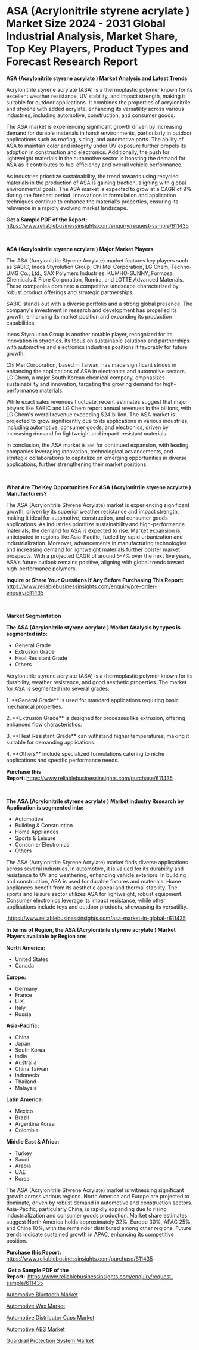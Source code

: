 <p><h1>ASA (Acrylonitrile styrene acrylate ) Market Size 2024 - 2031 Global Industrial Analysis, Market Share, Top Key Players, Product Types and Forecast Research Report</h1></p><p><strong>ASA (Acrylonitrile styrene acrylate ) Market Analysis and Latest Trends</strong></p>
<p><p>Acrylonitrile styrene acrylate (ASA) is a thermoplastic polymer known for its excellent weather resistance, UV stability, and impact strength, making it suitable for outdoor applications. It combines the properties of acrylonitrile and styrene with added acrylate, enhancing its versatility across various industries, including automotive, construction, and consumer goods.</p><p>The ASA market is experiencing significant growth driven by increasing demand for durable materials in harsh environments, particularly in outdoor applications such as roofing, siding, and automotive parts. The ability of ASA to maintain color and integrity under UV exposure further propels its adoption in construction and electronics. Additionally, the push for lightweight materials in the automotive sector is boosting the demand for ASA as it contributes to fuel efficiency and overall vehicle performance.</p><p>As industries prioritize sustainability, the trend towards using recycled materials in the production of ASA is gaining traction, aligning with global environmental goals. The ASA market is expected to grow at a CAGR of 9% during the forecast period. Innovations in formulation and application techniques continue to enhance the material's properties, ensuring its relevance in a rapidly evolving market landscape.</p></p>
<p><strong>Get a Sample PDF of the Report:&nbsp;</strong> <a href="https://www.reliablebusinessinsights.com/enquiry/request-sample/611435?utm_campaign=1109&utm_medium=2&utm_source=Github&utm_content=ia&utm_term=10122024&utm_id=asa-acrylonitrile-styrene-acrylate">https://www.reliablebusinessinsights.com/enquiry/request-sample/611435</a></p>
<p>&nbsp;</p>
<p><strong>ASA (Acrylonitrile styrene acrylate ) Major Market Players</strong></p>
<p><p>The ASA (Acrylonitrile Styrene Acrylate) market features key players such as SABIC, Ineos Styrolution Group, Chi Mei Corporation, LG Chem, Techno-UMG Co., Ltd., SAX Polymers Industries, KUMHO-SUNNY, Formosa Chemicals & Fibre Corporation, Romira, and LOTTE Advanced Materials. These companies dominate a competitive landscape characterized by robust product offerings and strategic partnerships.</p><p>SABIC stands out with a diverse portfolio and a strong global presence. The company's investment in research and development has propelled its growth, enhancing its market position and expanding its production capabilities. </p><p>Ineos Styrolution Group is another notable player, recognized for its innovation in styrenics. Its focus on sustainable solutions and partnerships with automotive and electronics industries positions it favorably for future growth. </p><p>Chi Mei Corporation, based in Taiwan, has made significant strides in enhancing the applications of ASA in electronics and automotive sectors. LG Chem, a major South Korean chemical company, emphasizes sustainability and innovation, targeting the growing demand for high-performance materials.</p><p>While exact sales revenues fluctuate, recent estimates suggest that major players like SABIC and LG Chem report annual revenues in the billions, with LG Chem's overall revenue exceeding $24 billion. The ASA market is projected to grow significantly due to its applications in various industries, including automotive, consumer goods, and electronics, driven by increasing demand for lightweight and impact-resistant materials.</p><p>In conclusion, the ASA market is set for continued expansion, with leading companies leveraging innovation, technological advancements, and strategic collaborations to capitalize on emerging opportunities in diverse applications, further strengthening their market positions.</p></p>
<p>&nbsp;</p>
<p><strong>What Are The Key Opportunities For ASA (Acrylonitrile styrene acrylate ) Manufacturers?</strong></p>
<p><p>The ASA (Acrylonitrile Styrene Acrylate) market is experiencing significant growth, driven by its superior weather resistance and impact strength, making it ideal for automotive, construction, and consumer goods applications. As industries prioritize sustainability and high-performance materials, the demand for ASA is expected to rise. Market expansion is anticipated in regions like Asia-Pacific, fueled by rapid urbanization and industrialization. Moreover, advancements in manufacturing technologies and increasing demand for lightweight materials further bolster market prospects. With a projected CAGR of around 5-7% over the next five years, ASA's future outlook remains positive, aligning with global trends toward high-performance polymers.</p></p>
<p><strong>Inquire or Share Your Questions If Any Before Purchasing This Report:</strong> <a href="https://www.reliablebusinessinsights.com/enquiry/pre-order-enquiry/611435?utm_campaign=1109&utm_medium=2&utm_source=Github&utm_content=ia&utm_term=10122024&utm_id=asa-acrylonitrile-styrene-acrylate">https://www.reliablebusinessinsights.com/enquiry/pre-order-enquiry/611435</a></p>
<p>&nbsp;</p>
<p><strong>Market Segmentation</strong></p>
<p><strong>The ASA (Acrylonitrile styrene acrylate ) Market Analysis by types is segmented into:</strong></p>
<p><ul><li>General Grade</li><li>Extrusion Grade</li><li>Heat Resistant Grade</li><li>Others</li></ul></p>
<p><p>Acrylonitrile styrene acrylate (ASA) is a thermoplastic polymer known for its durability, weather resistance, and good aesthetic properties. The market for ASA is segmented into several grades: </p><p>1. **General Grade** is used for standard applications requiring basic mechanical properties.</p><p>2. **Extrusion Grade** is designed for processes like extrusion, offering enhanced flow characteristics.</p><p>3. **Heat Resistant Grade** can withstand higher temperatures, making it suitable for demanding applications.</p><p>4. **Others** include specialized formulations catering to niche applications and specific performance needs.</p></p>
<p><strong>Purchase this Report:&nbsp;</strong><a href="https://www.reliablebusinessinsights.com/purchase/611435?utm_campaign=1109&utm_medium=2&utm_source=Github&utm_content=ia&utm_term=10122024&utm_id=asa-acrylonitrile-styrene-acrylate">https://www.reliablebusinessinsights.com/purchase/611435</a></p>
<p>&nbsp;</p>
<p><strong>The ASA (Acrylonitrile styrene acrylate ) Market Industry Research by Application is segmented into:</strong></p>
<p><ul><li>Automotive</li><li>Building & Construction</li><li>Home Appliances</li><li>Sports & Leisure</li><li>Consumer Electronics</li><li>Others</li></ul></p>
<p><p>The ASA (Acrylonitrile Styrene Acrylate) market finds diverse applications across several industries. In automotive, it is valued for its durability and resistance to UV and weathering, enhancing vehicle exteriors. In building and construction, ASA is used for durable fixtures and materials. Home appliances benefit from its aesthetic appeal and thermal stability. The sports and leisure sector utilizes ASA for lightweight, robust equipment. Consumer electronics leverage its impact resistance, while other applications include toys and outdoor products, showcasing its versatility.</p></p>
<p><a href="https://www.reliablebusinessinsights.com/asa-market-in-global-r611435?utm_campaign=1109&utm_medium=2&utm_source=Github&utm_content=ia&utm_term=10122024&utm_id=asa-acrylonitrile-styrene-acrylate">&nbsp;https://www.reliablebusinessinsights.com/asa-market-in-global-r611435</a></p>
<p><strong>In terms of Region, the ASA (Acrylonitrile styrene acrylate ) Market Players available by Region are:</strong></p>
<p>
    <p> <strong> North America: </strong>
        <ul>
            <li>United States</li>
            <li>Canada</li>
        </ul>
        </p> 
    <p> <strong> Europe: </strong>
        <ul>
            <li>Germany</li>
            <li>France</li>
            <li>U.K.</li>
            <li>Italy</li>
            <li>Russia</li>
        </ul>
        </p> 
    <p> <strong> Asia-Pacific: </strong>
        <ul>
            <li>China</li>
            <li>Japan</li>
            <li>South Korea</li>
            <li>India</li>
            <li>Australia</li>
            <li>China Taiwan</li>
            <li>Indonesia</li>
            <li>Thailand</li>
            <li>Malaysia</li>
        </ul>
        </p> 
    <p> <strong> Latin America: </strong>
        <ul>
            <li>Mexico</li>
            <li>Brazil</li>
            <li>Argentina Korea</li>
            <li>Colombia</li>
        </ul>
        </p> 
    <p> <strong> Middle East & Africa: </strong>
        <ul>
            <li>Turkey</li>
            <li>Saudi</li>
            <li>Arabia</li>
            <li>UAE</li>
            <li>Korea</li>
        </ul>
    </p>
    </p>
<p><p>The ASA (Acrylonitrile Styrene Acrylate) market is witnessing significant growth across various regions. North America and Europe are projected to dominate, driven by robust demand in automotive and construction sectors. Asia-Pacific, particularly China, is rapidly expanding due to rising industrialization and consumer goods production. Market share estimates suggest North America holds approximately 32%, Europe 30%, APAC 25%, and China 10%, with the remainder distributed among other regions. Future trends indicate sustained growth in APAC, enhancing its competitive position.</p></p>
<p><strong>Purchase this Report: </strong><a href="https://www.reliablebusinessinsights.com/purchase/611435?utm_campaign=1109&utm_medium=2&utm_source=Github&utm_content=ia&utm_term=10122024&utm_id=asa-acrylonitrile-styrene-acrylate">https://www.reliablebusinessinsights.com/purchase/611435</a></p>
<p>&nbsp;<strong>Get a Sample PDF of the Report:&nbsp;&nbsp;</strong><a href="https://www.reliablebusinessinsights.com/enquiry/request-sample/611435?utm_campaign=1109&utm_medium=2&utm_source=Github&utm_content=ia&utm_term=10122024&utm_id=asa-acrylonitrile-styrene-acrylate">https://www.reliablebusinessinsights.com/enquiry/request-sample/611435</a></p>
<p><strong></strong></p>
<p><p><a href="https://www.linkedin.com/pulse/deep-dive-automotive-bluetooth-market-itstrends-segmentation-nwkxf?utm_campaign=1109&utm_medium=2&utm_source=Github&utm_content=ia&utm_term=10122024&utm_id=asa-acrylonitrile-styrene-acrylate">Automotive Bluetooth Market</a></p><p><a href="https://www.linkedin.com/pulse/forecasting-automotive-wax-market-expected-growth-rate-65-c11se?utm_campaign=1109&utm_medium=2&utm_source=Github&utm_content=ia&utm_term=10122024&utm_id=asa-acrylonitrile-styrene-acrylate">Automotive Wax Market</a></p><p><a href="https://www.linkedin.com/pulse/current-valuation-of144-cagr-report-provides-thorough-study-qzyce?utm_campaign=1109&utm_medium=2&utm_source=Github&utm_content=ia&utm_term=10122024&utm_id=asa-acrylonitrile-styrene-acrylate">Automotive Distributor Caps Market</a></p><p><a href="https://www.linkedin.com/pulse/automotive-abs-market-ecosystem-competitive-landscape-strategic-27dme?utm_campaign=1109&utm_medium=2&utm_source=Github&utm_content=ia&utm_term=10122024&utm_id=asa-acrylonitrile-styrene-acrylate">Automotive ABS Market</a></p><p><a href="https://github.com/mcfred89/Market-Research-Report-List-1/blob/main/guardrail-protection-system-market.md?utm_campaign=1109&utm_medium=2&utm_source=Github&utm_content=ia&utm_term=10122024&utm_id=asa-acrylonitrile-styrene-acrylate">Guardrail Protection System Market</a></p></p>